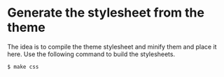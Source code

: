 # Generate the stylesheet from the theme

The idea is to compile the theme stylesheet and minify them and place it here. Use the following command to build the stylesheets.

```
$ make css
```
